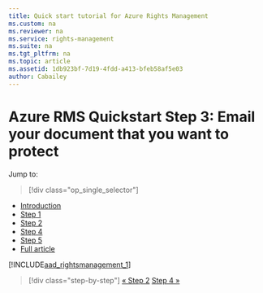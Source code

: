 ```yaml
---
title: Quick start tutorial for Azure Rights Management
ms.custom: na
ms.reviewer: na
ms.service: rights-management
ms.suite: na
ms.tgt_pltfrm: na
ms.topic: article
ms.assetid: 1db923bf-7d19-4fdd-a413-bfeb58af5e03
author: Cabailey
---
```

# Azure RMS Quickstart Step 3: Email your document that you want to protect

Jump to: 
> [!div class="op_single_selector"]
- [Introduction](rms-quickstart-intro.md)
- [Step 1](rms-quickstart-step1.md)
- [Step 2](rms-quickstart-step2.md)
- [Step 4](rms-quickstart-step4.md)
- [Step 5](rms-quickstart-step5.md)
- [Full article](rms-quickstart.md)

[!INCLUDE[aad_rightsmanagement_1](../includes/rms-quickstart-step3-include.md)] 

>[!div class="step-by-step"]
[« Step 2](rms-quickstart-step2.md)
[Step 4 »](rms-quickstart-step4.md)
